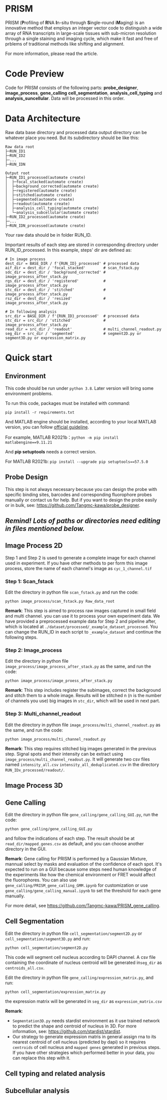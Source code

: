 # PRISM

PRISM (**P**rofiling of **R**NA **I**n-situ through **S**ingle-round i**M**aging) is an innovative method that employs an integer vector code to distinguish a wide array of RNA transcripts in large-scale tissues with sub-micron resolution through a single staining and imaging cycle, which make it fast and free of prblems of traditional methods like shifting and alignment.

For more information, please read the article. 

# Code Preview

Code for PRISM consists of the following parts: **probe_designer**, **image_process**, **gene_calling** **cell_segmentation**, **analysis_cell_typing** and **analysis_suncellular**. Data will be processed in this order.

# Data Architecture

Raw data base directory and processed data output directory can be whatever place you need. But its subdirectory should be like this:

```shell
Raw data root                           
├─RUN_ID1
├─RUN_ID2
├─...
├─RUN_IDN
```

```shell
Output root
├─RUN_ID1_processed(automate create)
│  ├─focal_stacked(automate create)
│  ├─background_corrected(automate create)
│  ├─registered(automate create)
│  ├─stitched(automate create)
│  ├─segmented(automate create)
│  ├─readout(automate create)
│  ├─analysis_cell_typing(automate create)
│  └─analysis_subcellular(automate create)
├─RUN_ID2_processed(automate create)
├─...
├─RUN_IDN_processed(automate create)
```
Your raw data should be in folder RUN_ID. 

Important results of each step are stored in corresponding directory under RUN_ID_processed. In this example, steps' dir are defined as:

```shell
# In image process
dest_dir = BASE_DIR / f'{RUN_ID}_processed' # processed data
aif_dir = dest_dir / 'focal_stacked'        # scan_fstack.py
sdc_dir = dest_dir / 'background_corrected' # image_process_after_stack.py
rgs_dir = dest_dir / 'registered'           # image_process_after_stack.py
stc_dir = dest_dir / 'stitched'             # image_process_after_stack.py
rsz_dir = dest_dir / 'resized'              # image_process_after_stack.py

# In following analysis
src_dir = BASE_DIR / f'{RUN_ID}_processed'  # processed data
stc_dir = src_dir / 'stitched'              # image_process_after_stack.py
read_dir = src_dir / 'readout'              # multi_channel_readout.py
seg_dir = src_dir / 'segmented'             # segment2D.py or segment3D.py or expression_matrix.py

``` 

# Quick start

## Environment

This code should be run under `python 3.8`. Later version will bring some environment problems.

To run this code, packages must be installed with command:

```shell
pip install -r requirements.txt
```

And MATLAB engine should be installed, according to your local MATLAB version, you can follow [official guideline](https://www.mathworks.com/help/matlab/matlab_external/install-the-matlab-engine-for-python.html).  

For example, MATLAB R2021b：`python -m pip install matlabengine==9.11.21`

And **pip setuptools** needs a correct version. 

For MATLAB R2021b: `pip install --upgrade pip setuptools==57.5.0`


## Probe Design
This step is not always necessary because you can design the probe with specific binding sites, barcodes and corresponding fluorophore probes manually or contact us for help. But if you want to design the probe easily or in bulk, see: https://github.com/Tangmc-kawa/probe_designer.

***Remind!** Lots of paths or directories need editing in files mentioned below.*
 --- 

## Image Process 2D
Step 1 and Step 2 is used to generate a complete image for each channel used in experiment. If you have other methods to per form this image process, store the name of each channel's image as `cyc_1_channel.tif` 


### Step 1: Scan_fstack
Edit the directory in python file `scan_fstack.py` and run the code: 

```shell
python image_process/scan_fstack.py Raw_data_root
```

**Remark**: This step is aimed to process raw images captured in small field and multi channel. you can use it to process your own experiment data. We have provided a preprocessed example data for Step 2 and pipeline after, which is located at `./dataset/processed/_example_dataset_processed`.  You can change the RUN_ID in each script to `_example_dataset` and continue the following steps.


### Step 2: Image_process
Edit the directory in python file `image_process/image_process_after_stack.py` as the same, and run the code: 
```shell
python image_process/image_proess_after_stack.py
```

**Remark**: This step includes register the subimages, correct the background and stitch them to a whole image. Results will be stitched n (n is the number of channels you use) big images in `stc_dir`, which will be used in next part.


### Step 3: Multi_channel_readout
Edit the directory in python file `image_process/multi_channel_readout.py` as the same, and run the code: 
```shell
python image_process/multi_channel_readout.py
```

**Remark**: This step requires stitched big images generated in the previous step. Signal spots and their intensity can be extract using `image_process/multi_channel_readout.py`. It will generate two csv files named `intensity_all.csv` `intensity_all_deduplicated.csv` in the directory `RUN_IDx_processed/readout/`.

## Image Process 3D


## Gene Calling
Edit the directory in python file `gene_calling/gene_calling_GUI.py`, run the code:  
```shell
python gene_calling/gene_calling_GUI.py
```
and follow the indications of each step. The result should be at `read_dir/mapped_genes.csv` as default, and you can choose another directory in the GUI.

**Remark**: Gene calling for PRISM is performed by a Gaussian Mixture, mannual select by masks and evaluation of the confidence of each spot. It's expected to run on a GUI because some steps need human knowledge of the experiments like how the chemical environment or FRET would affect the fluorophores. You can also use `gene_calling/PRISM_gene_calling_GMM.ipynb` for customization or use `gene_calling/gene_calling_manual.ipynb` to set the threshold for each gene manually. 

For more detail, see https://github.com/Tangmc-kawa/PRISM_gene_calling.


## Cell Segmentation
Edit the directory in python file `cell_segmentation/segment2D.py` or `cell_segmentation/segment3D.py` and run:
```shell
python cell_segmentation/segment2D.py
```
This code will segment cell nucleus according to DAPI channel. A csv file containing the coordinate of nucleus centroid will be generated in`seg_dir` as `centroids_all.csv`.

Edit the directory in python file `gene_calling/expression_matrix.py`, and run:
```shell
python cell_segmentation/expression_matrix.py
```
the expression matrix will be generated in `seg_dir` as `expression_matrix.csv`

**Remark**: 
- `Segmentation3D.py` needs stardist environment as it use trained network to predict the shape and centroid of nucleus in 3D. For more information, see: https://github.com/stardist/stardist.
- Our strategy to generate expression matris in general assign rna to its nearest centroid of cell nucleus (predicted by dapi) so it requires `centroids` of cell nucleus and `mapped genes` generated in previous steps. If you have other strategies which performed better in your data, you can replace this step with it.


## Cell typing and related analysis




## Subcellular analysis

